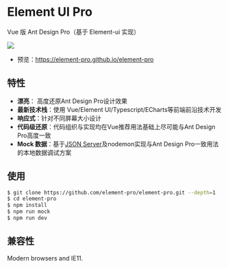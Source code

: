 # Element UI Pro

Vue 版 Ant Design Pro（基于 Element-ui 实现）

![](https://element-pro.github.io/element-pro/images/show.png)

- 预览：https://element-pro.github.io/element-pro

## 特性
- **漂亮**： 高度还原Ant Design Pro设计效果
- **最新技术栈**：使用 Vue/Element UI/Typescript/ECharts等前端前沿技术开发
- **响应式**：针对不同屏幕大小设计
- **代码级还原**：代码组织与实现均在Vue推荐用法基础上尽可能与Ant Design Pro高度一致
- **Mock 数据**：基于[JSON Server](https://github.com/typicode/json-server)及nodemon实现与Ant Design Pro一致用法的本地数据调试方案

## 使用

``` bash
$ git clone https://github.com/element-pro/element-pro.git --depth=1
$ cd element-pro
$ npm install
$ npm run mock
$ npm run dev
```

## 兼容性

Modern browsers and IE11.
